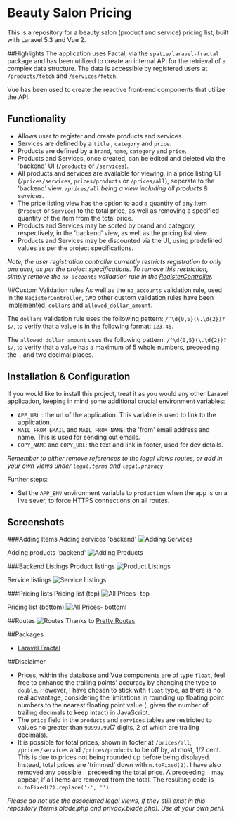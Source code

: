 # Beauty Salon Pricing

This is a repository for a beauty salon (product and service) pricing list, built with Laravel 5.3 and Vue 2.

##Highlights
The application uses Factal, via the ```spatie/laravel-fractal``` package and has been utilized to create an internal API for the retrieval of a complex data structure.
The data is accessible by registered users at ```/products/fetch``` and ```/services/fetch```.

Vue has been used to create the reactive front-end components that utilize the API.

## Functionality
- Allows user to register and create products and services.
- Services are defined by a ```title``` , ```category``` and ```price```.
- Products are defined by a ```brand```, ```name```, ```category``` and ```price```.
- Products and Services, once created, can be edited and deleted via the 'backend' UI (```/products``` or ```/services```).
- All products and services are available for viewing, in a price listing UI (```/prices/services```, ```prices/products``` or ```/prices/all```), seperate to the 'backend' view. *```/prices/all``` being a view including all products & services.*
- The price listing view has the option to add a quantity of any item (```Product``` or ```Service```) to the total price, as well as removing a specified quantity of the item from the total price.
- Products and Services may be sorted by brand and category, respectively, in the 'backend' view, as well as the pricing list view.
- Products and Services may be discounted via the UI, using predefined values as per the project specifications.

*Note, the user registration controller currently restricts registration to only one user, as per the project specifications. To remove this restriction, simply remove the ```no_accounts``` validation rule in the [RegisterController](App\Http\Controllers\Auth\RegisterController.php#L5).*

##Custom Validation rules
As well as the ```no_accounts``` validation rule, used in the ```RegisterController```, two other custom validation rules have been implemented, ```dollars``` and ```allowed_dollar_amount```.

The ```dollars``` validation rule uses the following pattern: ```/^\d{0,5}(\.\d{2})?$/```, to verify that a value is in the following format: ```123.45```.

The ```allowed_dollar_amount```  uses the following pattern: ```/^\d{0,5}(\.\d{2})?$/```, to verify that a value has a maximum of 5 whole numbers, preceeding the ```.``` and two decimal places.

## Installation & Configuration
If you would like to install this project, treat it as you would any other Laravel application, keeping in mind some additional crucial environment variables:
- ```APP_URL``` : the url of the application. This variable is used to link to the application.
- ```MAIL_FROM_EMAIL``` and ```MAIL_FROM_NAME```: the 'from' email address and name. This is used for sending out emails.
- ```COPY_NAME``` and ```COPY_URL```: the text and link in footer, used for dev details.

*Remember to either remove references to the legal views routes, or add in your own views under ```legal.terms``` and ```legal.privacy```*

Further steps:
- Set the ```APP_ENV``` environment variable to ```production``` when the app is on a live sever, to force HTTPS connections on all routes.

## Screenshots
###Adding Items
Adding services 'backend'
![Adding Services](https://cloud.githubusercontent.com/assets/9494635/20857457/4d1edb12-b97d-11e6-94c3-de4fb7fc39d3.PNG)

Adding products 'backend'
![Adding Products](https://cloud.githubusercontent.com/assets/9494635/20857458/51647ede-b97d-11e6-88f5-998012b6b912.PNG)

###Backend Listings
Product listings
![Product Listings](https://cloud.githubusercontent.com/assets/9494635/20857448/f3fc4bfa-b97c-11e6-90bd-a141a8df4cbe.PNG)

Service listings
![Service Listings](https://cloud.githubusercontent.com/assets/9494635/20857449/f7a92a20-b97c-11e6-88f9-2f378780ff43.PNG)

###Pricing lists
Pricing list (top)
![All Prices- top](https://cloud.githubusercontent.com/assets/9494635/20857450/faf54d4e-b97c-11e6-9fd1-3069b4685238.PNG)

Pricing list (bottom)
![All Prices- bottoml](https://cloud.githubusercontent.com/assets/9494635/20857451/fd68f99a-b97c-11e6-978a-ac72544d0fd1.PNG)

##Routes
![Routes](https://cloud.githubusercontent.com/assets/9494635/21089629/b1216afe-c089-11e6-90cc-e17efed057a4.PNG)
Thanks to [Pretty Routes](https://github.com/garygreen/pretty-routes)

##Packages
- [Laravel Fractal](https://github.com/spatie/laravel-fractal)

##Disclaimer
- Prices, within the database and Vue components are of type ```float```, feel free to enhance the trailing points' accuracy by changing the type to ```double```. However, I have chosen to stick with ```float``` type, as there is no real advantage, considering the limitations in rounding up floating point numbers to the nearest floating point value (, given the number of trailing decimals to keep intact) in JavaScript.
- The ```price``` field in the ```products``` and ```services``` tables are restricted to values no greater than ```99999.99```(7 digits, 2 of which are trailing decimals).
- It is possible for total prices, shown in footer at ```/prices/all```, ```/prices/services``` and ```/prices/products``` to be off by, at most, 1/2 cent. This is due to prices not being rounded up before being displayed. Instead, total prices are 'trimmed' down with ```n.toFixed(2)```. I have also removed any possible ```-``` preceeding the total price. A preceeding ```-``` may appear, if all items are removed from the total. The resulting code is ```n.toFixed(2).replace('-', '')```.

*Please do not use the associated legal views, if they still exist in this repository (terms.blade.php and privacy.blade.php). Use at your own peril.*
